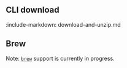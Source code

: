 ## CLI download 

:include-markdown: download-and-unzip.md

## Brew 

Note: [`brew`](https://brew.sh/) support is currently in progress. 